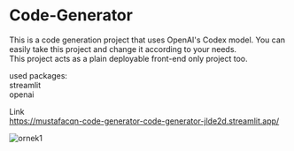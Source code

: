 # Code-Generator

This is a code generation project that uses OpenAI's Codex model. You can easily take this project and change it according to your needs. 
<br>This project acts as a plain deployable front-end only project too.

used packages:
<br>streamlit
<br>openai

Link<br>
https://mustafacqn-code-generator-code-generator-jlde2d.streamlit.app/

![ornek1](https://user-images.githubusercontent.com/16370078/221704544-be70603c-f583-44e2-b6cc-4a2afc1b811b.png)
